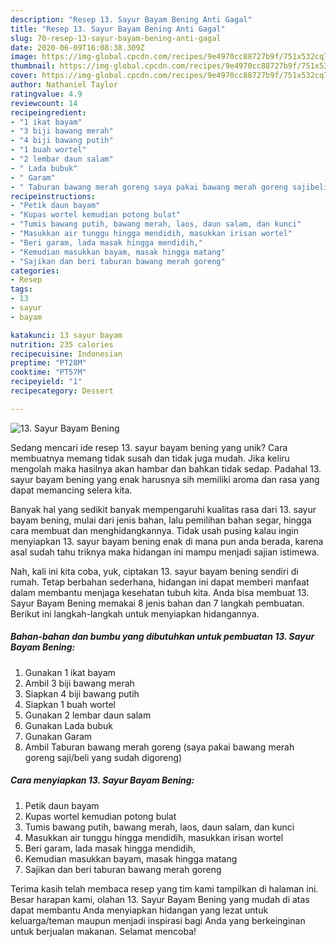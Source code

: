 ```yaml
---
description: "Resep 13. Sayur Bayam Bening Anti Gagal"
title: "Resep 13. Sayur Bayam Bening Anti Gagal"
slug: 70-resep-13-sayur-bayam-bening-anti-gagal
date: 2020-06-09T16:08:38.309Z
image: https://img-global.cpcdn.com/recipes/9e4970cc88727b9f/751x532cq70/13-sayur-bayam-bening-foto-resep-utama.jpg
thumbnail: https://img-global.cpcdn.com/recipes/9e4970cc88727b9f/751x532cq70/13-sayur-bayam-bening-foto-resep-utama.jpg
cover: https://img-global.cpcdn.com/recipes/9e4970cc88727b9f/751x532cq70/13-sayur-bayam-bening-foto-resep-utama.jpg
author: Nathaniel Taylor
ratingvalue: 4.9
reviewcount: 14
recipeingredient:
- "1 ikat bayam"
- "3 biji bawang merah"
- "4 biji bawang putih"
- "1 buah wortel"
- "2 lembar daun salam"
- " Lada bubuk"
- " Garam"
- " Taburan bawang merah goreng saya pakai bawang merah goreng sajibeli yang sudah digoreng"
recipeinstructions:
- "Petik daun bayam"
- "Kupas wortel kemudian potong bulat"
- "Tumis bawang putih, bawang merah, laos, daun salam, dan kunci"
- "Masukkan air tunggu hingga mendidih, masukkan irisan wortel"
- "Beri garam, lada masak hingga mendidih,"
- "Kemudian masukkan bayam, masak hingga matang"
- "Sajikan dan beri taburan bawang merah goreng"
categories:
- Resep
tags:
- 13
- sayur
- bayam

katakunci: 13 sayur bayam 
nutrition: 235 calories
recipecuisine: Indonesian
preptime: "PT28M"
cooktime: "PT57M"
recipeyield: "1"
recipecategory: Dessert

---
```



![13. Sayur Bayam Bening](https://img-global.cpcdn.com/recipes/9e4970cc88727b9f/751x532cq70/13-sayur-bayam-bening-foto-resep-utama.jpg)

Sedang mencari ide resep 13. sayur bayam bening yang unik? Cara membuatnya memang tidak susah dan tidak juga mudah. Jika keliru mengolah maka hasilnya akan hambar dan bahkan tidak sedap. Padahal 13. sayur bayam bening yang enak harusnya sih memiliki aroma dan rasa yang dapat memancing selera kita.

Banyak hal yang sedikit banyak mempengaruhi kualitas rasa dari 13. sayur bayam bening, mulai dari jenis bahan, lalu pemilihan bahan segar, hingga cara membuat dan menghidangkannya. Tidak usah pusing kalau ingin menyiapkan 13. sayur bayam bening enak di mana pun anda berada, karena asal sudah tahu triknya maka hidangan ini mampu menjadi sajian istimewa.




Nah, kali ini kita coba, yuk, ciptakan 13. sayur bayam bening sendiri di rumah. Tetap berbahan sederhana, hidangan ini dapat memberi manfaat dalam membantu menjaga kesehatan tubuh kita. Anda bisa membuat 13. Sayur Bayam Bening memakai 8 jenis bahan dan 7 langkah pembuatan. Berikut ini langkah-langkah untuk menyiapkan hidangannya.

<!--inarticleads1-->

##### Bahan-bahan dan bumbu yang dibutuhkan untuk pembuatan 13. Sayur Bayam Bening:

1. Gunakan 1 ikat bayam
1. Ambil 3 biji bawang merah
1. Siapkan 4 biji bawang putih
1. Siapkan 1 buah wortel
1. Gunakan 2 lembar daun salam
1. Gunakan  Lada bubuk
1. Gunakan  Garam
1. Ambil  Taburan bawang merah goreng (saya pakai bawang merah goreng saji/beli yang sudah digoreng)




<!--inarticleads2-->

##### Cara menyiapkan 13. Sayur Bayam Bening:

1. Petik daun bayam
1. Kupas wortel kemudian potong bulat
1. Tumis bawang putih, bawang merah, laos, daun salam, dan kunci
1. Masukkan air tunggu hingga mendidih, masukkan irisan wortel
1. Beri garam, lada masak hingga mendidih,
1. Kemudian masukkan bayam, masak hingga matang
1. Sajikan dan beri taburan bawang merah goreng




Terima kasih telah membaca resep yang tim kami tampilkan di halaman ini. Besar harapan kami, olahan 13. Sayur Bayam Bening yang mudah di atas dapat membantu Anda menyiapkan hidangan yang lezat untuk keluarga/teman maupun menjadi inspirasi bagi Anda yang berkeinginan untuk berjualan makanan. Selamat mencoba!
